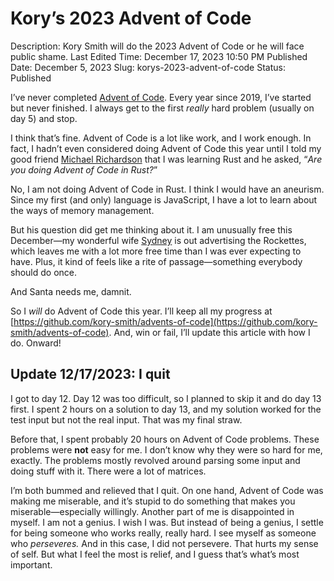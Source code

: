 # Kory’s 2023 Advent of Code

Description: Kory Smith will do the 2023 Advent of Code or he will face public shame.
Last Edited Time: December 17, 2023 10:50 PM
Published Date: December 5, 2023
Slug: korys-2023-advent-of-code
Status: Published

I’ve never completed [Advent of Code](https://adventofcode.com/). Every year since 2019, I’ve started but never finished. I always get to the first *really* hard problem (usually on day 5) and stop.

I think that’s fine. Advent of Code is a lot like work, and I work enough. In fact, I hadn’t even considered doing Advent of Code this year until I told my good friend [Michael Richardson](https://twitter.com/AnAccidentalDev) that I was learning Rust and he asked, “*Are you doing Advent of Code in Rust?*”

No, I am not doing Advent of Code in Rust. I think I would have an aneurism. Since my first (and only) language is JavaScript, I have a lot to learn about the ways of memory management.

But his question did get me thinking about it. I am unusually free this December—my wonderful wife [Sydney](https://sydneyvollmer.com/) is out advertising the Rockettes, which leaves me with a lot more free time than I was ever expecting to have. Plus, it kind of feels like a rite of passage—something everybody should do once.

And Santa needs me, damnit.

So I *will* do Advent of Code this year. I’ll keep all my progress at [https://github.com/kory-smith/advents-of-code](https://github.com/kory-smith/advents-of-code). And, win or fail, I’ll update this article with how I do. Onward!

## Update 12/17/2023: I quit

I got to day 12. Day 12 was too difficult, so I planned to skip it and do day 13 first. I spent 2 hours on a solution to day 13, and my solution worked for the test input but not the real input. That was my final straw.

Before that, I spent probably 20 hours on Advent of Code problems. These problems were **not** easy for me. I don’t know why they were so hard for me, exactly. The problems mostly revolved around parsing some input and doing stuff with it. There were a lot of matrices.

I’m both bummed and relieved that I quit. On one hand, Advent of Code was making me miserable, and it’s stupid to do something that makes you miserable—especially willingly. Another part of me is disappointed in myself. I am not a genius. I wish I was. But instead of being a genius, I settle for being someone who works really, really hard. I see myself as someone who *perseveres.* And in this case, I did not persevere. That hurts my sense of self. But what I feel the most is relief, and I guess that’s what’s most important.